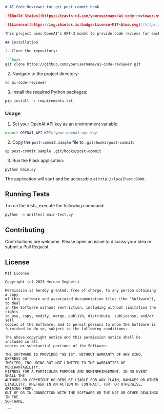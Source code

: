 ```markdown
# AI Code Reviewer for git post-commit hook

[![Build Status](https://travis-ci.com/yourusername/ai-code-reviewer.svg?branch=master)](https://travis-ci.com/yourusername/ai-code-reviewer)

[![License](https://img.shields.io/badge/License-MIT-blue.svg)](https://opensource.org/licenses/MIT)

This project uses OpenAI's GPT-3 model to provide code reviews for each git commit executed locally. The code review is performed by analyzing the git diff between the new commit and the previous one.

## Installation

1. Clone the repository:

```bash
git clone https://github.com/yourusername/ai-code-reviewer.git
```

2. Navigate to the project directory:

```bash
cd ai-code-reviewer
```

3. Install the required Python packages:

```bash
pip install -r requirements.txt
```

### Usage

1. Set your OpenAI API key as an environment variable:

```bash
export OPENAI_API_KEY='your-openai-api-key'
```

2.  Copy the `post-commit.sample` file to `.git/hooks/post-commit`:

```bash
cp post-commit.sample .git/hooks/post-commit
```


3. Run the Flask application:

```bash
python main.py
```

The application will start and be accessible at `http://localhost:8000`.

## Running Tests

To run the tests, execute the following command:

```bash
python -m unittest main-test.py
```

## Contributing

Contributions are welcome. Please open an issue to discuss your idea or submit a Pull Request.

## License

````
MIT License

Copyright (c) 2023 Hernan Seghetti

Permission is hereby granted, free of charge, to any person obtaining a copy
of this software and associated documentation files (the "Software"), to deal
in the Software without restriction, including without limitation the rights
to use, copy, modify, merge, publish, distribute, sublicense, and/or sell
copies of the Software, and to permit persons to whom the Software is
furnished to do so, subject to the following conditions:

The above copyright notice and this permission notice shall be included in all
copies or substantial portions of the Software.

THE SOFTWARE IS PROVIDED "AS IS", WITHOUT WARRANTY OF ANY KIND, EXPRESS OR
IMPLIED, INCLUDING BUT NOT LIMITED TO THE WARRANTIES OF MERCHANTABILITY,
FITNESS FOR A PARTICULAR PURPOSE AND NONINFRINGEMENT. IN NO EVENT SHALL THE
AUTHORS OR COPYRIGHT HOLDERS BE LIABLE FOR ANY CLAIM, DAMAGES OR OTHER
LIABILITY, WHETHER IN AN ACTION OF CONTRACT, TORT OR OTHERWISE, ARISING FROM,
OUT OF OR IN CONNECTION WITH THE SOFTWARE OR THE USE OR OTHER DEALINGS IN THE
SOFTWARE.
```
```